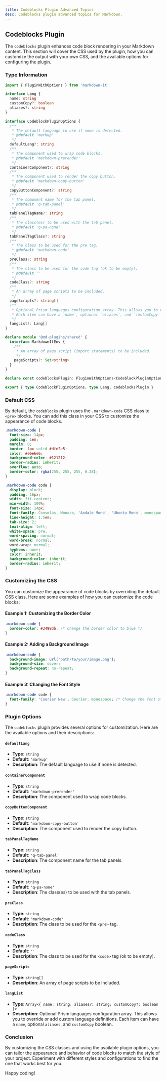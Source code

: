 ```yaml
---
title: Codeblocks Plugin Advanced Topics
desc: Codeblocks plugin advanced topics for Markdown.
---
```


## Codeblocks Plugin

The `codeblocks` plugin enhances code block rendering in your Markdown content. This section will cover the CSS used by the plugin, how you can customize the output with your own CSS, and the available options for configuring the plugin.

### Type Information

```ts
import { PluginWithOptions } from 'markdown-it'

interface Lang {
  name: string
  customCopy?: boolean
  aliases?: string
}

interface CodeblockPluginOptions {
  /**
   * The default language to use if none is detected.
   * @default 'markup'
   */
  defaultLang?: string
  /**
   * The component used to wrap code blocks.
   * @default 'markdown-prerender'
   */
  containerComponent?: string
  /**
   * The component used to render the copy button.
   * @default 'markdown-copy-button'
   */
  copyButtonComponent?: string
  /**
   * The comonent name for the tab panel.
   * @default 'q-tab-panel'
   */
  tabPanelTagName?: string
  /**
   * The class(es) to be used with the tab panel.
   * @default 'q-pa-none'
   */
  tabPanelTagClass?: string
  /**
   * The class to be used for the pre tag.
   * @default 'markdown-code'
   */
  preClass?: string
  /**
   * The class to be used for the code tag (ok to be empty).
   * @default ''
   */
  codeClass?: string
  /**
   * An array of page scripts to be included.
   */
  pageScripts?: string[]
  /**
   * Optional Prism languages configuration array. This allows you to override or add custom language definitions.
   * Each item can have a `name`, optional `aliases`, and `customCopy` boolean.
   */
  langList?: Lang[]
}

declare module '@md-plugins/shared' {
  interface MarkdownItEnv {
    /**
     * An array of page script (import statements) to be included.
     */
    pageScripts?: Set<string>
  }
}

declare const codeblocksPlugin: PluginWithOptions<CodeblockPluginOptions>

export { type CodeblockPluginOptions, type Lang, codeblocksPlugin }
```

### Default CSS

By default, the `codeblocks` plugin uses the `.markdown-code` CSS class to `<pre>` blocks. You can add this class in your CSS to customize the appearance of code blocks.

```css
.markdown-code {
  font-size: 14px;
  padding: 1em;
  margin: 0;
  border: 1px solid #dfe2e5;
  color: #e6e6e6;
  background-color: #121212;
  border-radius: inherit;
  overflow: auto;
  border-color: rgba(255, 255, 255, 0.28);
}

.markdown-code code {
  display: block;
  padding: 16px;
  width: fit-content;
  min-width: 100%;
  font-size: 14px;
  font-family: Consolas, Monaco, 'Andale Mono', 'Ubuntu Mono', monospace;
  line-height: 1.5em;
  tab-size: 2;
  text-align: left;
  white-space: pre;
  word-spacing: normal;
  word-break: normal;
  word-wrap: normal;
  hyphens: none;
  color: inherit;
  background-color: inherit;
  border-radius: inherit;
}
```

### Customizing the CSS

You can customize the appearance of code blocks by overriding the default CSS class. Here are some examples of how you can customize the code blocks:

#### Example 1: Customizing the Border Color

```css
.markdown-code {
  border-color: #3498db; /* Change the border color to blue */
}
```

#### Example 2: Adding a Background Image

```css
.markdown-code {
  background-image: url('path/to/your/image.png');
  background-size: cover;
  background-repeat: no-repeat;
}
```

#### Example 3: Changing the Font Style

```css
.markdown-code code {
  font-family: 'Courier New', Courier, monospace; /* Change the font style */
}
```

### Plugin Options

The `codeblocks` plugin provides several options for customization. Here are the available options and their descriptions:

#### `defaultLang`

- **Type**: `string`
- **Default**: `'markup'`
- **Description**: The default language to use if none is detected.

#### `containerComponent`

- **Type**: `string`
- **Default**: `'markdown-prerender'`
- **Description**: The component used to wrap code blocks.

#### `copyButtonComponent`

- **Type**: `string`
- **Default**: `'markdown-copy-button'`
- **Description**: The component used to render the copy button.

#### `tabPanelTagName`

- **Type**: `string`
- **Default**: `'q-tab-panel'`
- **Description**: The component name for the tab panels.

#### `tabPanelTagClass`

- **Type**: `string`
- **Default**: `'q-pa-none'`
- **Description**: The class(es) to be used with the tab panels.

#### `preClass`

- **Type**: `string`
- **Default**: `'markdown-code'`
- **Description**: The class to be used for the `<pre>` tag.

#### `codeClass`

- **Type**: `string`
- **Default**: `''`
- **Description**: The class to be used for the `<code>` tag (ok to be empty).

#### `pageScripts`

- **Type**: `string[]`
- **Description**: An array of page scripts to be included.

#### `langList`

- **Type**: `Array<{ name: string; aliases?: string; customCopy?: boolean }>`
- **Description**: Optional Prism languages configuration array. This allows you to override or add custom language definitions. Each item can have a `name`, optional `aliases`, and `customCopy` boolean.

### Conclusion

By customizing the CSS classes and using the available plugin options, you can tailor the appearance and behavior of code blocks to match the style of your project. Experiment with different styles and configurations to find the one that works best for you.

Happy coding!
